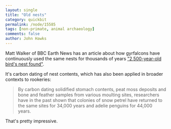 ```yaml
---
layout: single 
title: "Old nests" 
category: quickbit
permalink: /node/15585
tags: [non-primate, animal archaeology] 
comments: false 
author: John Hawks 
---
```


Matt Walker of BBC Earth News has an article about how gyrfalcons have continuously used the same nests for thousands of years <a href="http://news.bbc.co.uk/earth/hi/earth_news/newsid_8103000/8103872.stm">"2,500-year-old bird's nest found"</a>. 

It's carbon dating of nest contents, which has also been applied in broader contexts to rookeries:

<blockquote>By carbon dating solidified stomach contents, peat moss deposits and bone and feather samples from various moulting sites, researchers have in the past shown that colonies of snow petrel have returned to the same sites for 34,000 years and adelie penguins for 44,000 years.</blockquote>

That's pretty impressive. 

